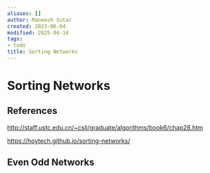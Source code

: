 ```yaml
---
aliases: []
author: Maneesh Sutar
created: 2023-06-04
modified: 2025-04-14
tags:
- todo
title: Sorting Networks
---
```


# Sorting Networks

## References

<http://staff.ustc.edu.cn/~csli/graduate/algorithms/book6/chap28.htm>

<https://hoytech.github.io/sorting-networks/>

## Even Odd Networks
